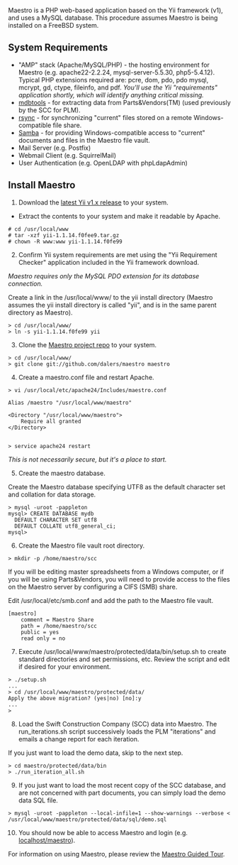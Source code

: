 Maestro is a PHP web-based application based on the Yii framework (v1), 
and uses a MySQL database. This procedure assumes Maestro is being 
installed on a FreeBSD system. 


## System Requirements

* "AMP" stack (Apache/MySQL/PHP) - the hosting environment for Maestro 
 (e.g. apache22-2.2.24, mysql-server-5.5.30, php5-5.4.12). Typical PHP 
 extensions required are: pcre, dom, pdo, pdo mysql, mcrypt, gd, ctype, 
 fileinfo, and pdf. *You'll use the Yii "requirements" application 
 shortly, which will identify anything critical missing.* 
* [mdbtools](https://github.com/brianb/mdbtools) - for extracting data 
 from Parts&Vendors(TM) (used previously by the SCC for PLM). 
* [rsync](http://rsync.samba.org/) - for synchronizing "current" files 
 stored on a remote Windows-compatible file share. 
* [Samba](http://www.samba.org) - for providing Windows-compatible 
 access to "current" documents and files in the Maestro file vault. 
* Mail Server (e.g. Postfix)
* Webmail Client (e.g. SquirrelMail)
* User Authentication (e.g. OpenLDAP with phpLdapAdmin)

## Install Maestro

1) Download the [latest Yii v1.x release](http://www.yiiframework.com) 
 to your system. 

* Extract the contents to your system and make it readable by Apache.

```
# cd /usr/local/www
# tar -xzf yii-1.1.14.f0fee9.tar.gz
# chown -R www:www yii-1.1.14.f0fe99
```

2) Confirm Yii system requirements are met using the "Yii Requirement 
Checker" application included in the Yii framework download. 

*Maestro requires only the MySQL PDO extension for its database connection.*

Create a link in the /usr/local/www/ to the yii install directory 
 (Maestro assumes the yii install directory is called "yii", and is in 
 the same parent directory as Maestro). 

```
> cd /usr/local/www/
> ln -s yii-1.1.14.f0fe99 yii
```

3) Clone the [Maestro project 
 repo](https://github.com/dalers/maestro-yii) to your system. 

```
> cd /usr/local/www/
> git clone git://github.com/dalers/maestro maestro
```

4) Create a maestro.conf file and restart Apache.

```
> vi /usr/local/etc/apache24/Includes/maestro.conf

Alias /maestro "/usr/local/www/maestro"

<Directory "/usr/local/www/maestro">
    Require all granted
</Directory>


> service apache24 restart
```

*This is not necessarily secure, but it's a place to start.*

5) Create the maestro database.

Create the Maestro database specifying UTF8 as the default
character set and collation for data storage.

```
> mysql -uroot -pappleton
mysql> CREATE DATABASE mydb
  DEFAULT CHARACTER SET utf8
  DEFAULT COLLATE utf8_general_ci;
mysql> 
```

6) Create the Maestro file vault root directory.

```
> mkdir -p /home/maestro/scc
```

If you will be editing master spreadsheets from a Windows computer, or 
if you will be using Parts&Vendors, you will need to provide access to
the files on the Maestro server by configuring a CIFS (SMB) share. 

Edit /usr/local/etc/smb.conf and add the path to the Maestro file vault.

```
[maestro]
    comment = Maestro Share
    path = /home/maestro/scc
    public = yes
    read only = no
```

7) Execute /usr/local/www/maestro/protected/data/bin/setup.sh to create 
standard directories and set permissions, etc. Review the script and 
edit if desired for your environment. 


```
> ./setup.sh
...
> cd /usr/local/www/maestro/protected/data/
Apply the above migration? (yes|no) [no]:y
...
>
```

8) Load the Swift Construction Company (SCC) data into Maestro. The 
 run_iterations.sh script successively loads the PLM "iterations" and 
 emails a change report for each iteration.
 
If you just want to load the demo data, skip to the next step.

```
> cd maestro/protected/data/bin
> ./run_iteration_all.sh
```

9) If you just want to load the most recent copy of the SCC database, and
are not concerned with part documents, you can simply load the demo data
SQL file.

```
> mysql -uroot -pappleton --local-infile=1 --show-warnings --verbose < /usr/local/www/maestro/protected/data/sql/demo.sql
```

10) You should now be able to access Maestro and login (e.g. [localhost/maestro](http://localhost/maestro)).

For information on using Maestro, please review the [Maestro Guided Tour](http://github.com/dalers/maestro/wiki/Guided-tour).
